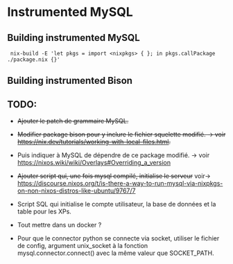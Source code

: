 # Instrumented MySQL

## Building instrumented MySQL

```
 nix-build -E 'let pkgs = import <nixpkgs> { }; in pkgs.callPackage ./package.nix {}'
```

## Building instrumented Bison

## TODO: 

- ~~Ajouter le patch de grammaire MySQL.~~
- ~~Modifier package bison pour y inclure le fichier squelette modifié. -> voir https://nix.dev/tutorials/working-with-local-files.html.~~ 
- Puis indiquer à MySQL de dépendre de ce package modifié. -> voir https://nixos.wiki/wiki/Overlays#Overriding_a_version
- ~~Ajouter script qui, une fois mysql compilé, initialise le serveur~~   voir-> https://discourse.nixos.org/t/is-there-a-way-to-run-mysql-via-nixpkgs-on-non-nixos-distros-like-ubuntu/9767/7
- Script SQL qui initialise le compte utilisateur, la base de données et la table pour les XPs.
- Tout mettre dans un docker ?

- Pour que le connector python se connecte via socket, utiliser le fichier de config, argument unix_socket à la fonction mysql.connector.connect() avec la même valeur que SOCKET_PATH.